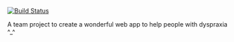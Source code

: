 
[![Build Status](https://travis-ci.org/lightofanima/MU-Year-3-Group-Project.svg?branch=master)](https://travis-ci.org/lightofanima/MU-Year-3-Group-Project)

A team project to create a wonderful web app to help people with dyspraxia ^_^


